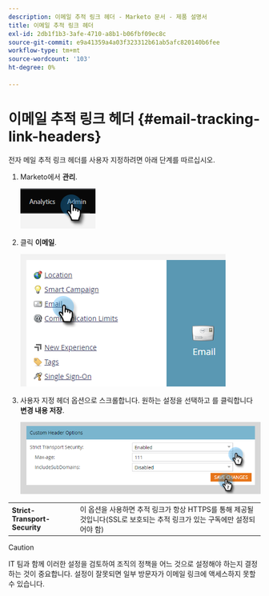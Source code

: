 ```yaml
---
description: 이메일 추적 링크 헤더 - Marketo 문서 - 제품 설명서
title: 이메일 추적 링크 헤더
exl-id: 2db1f1b3-3afe-4710-a8b1-b06fbf09ec8c
source-git-commit: e9a41359a4a03f323312b61ab5afc820140b6fee
workflow-type: tm+mt
source-wordcount: '103'
ht-degree: 0%

---
```


# 이메일 추적 링크 헤더 {#email-tracking-link-headers}

전자 메일 추적 링크 헤더를 사용자 지정하려면 아래 단계를 따르십시오.

1. Marketo에서 **관리**.

   ![](assets/email-tracking-link-headers-1.png)

1. 클릭 **이메일**.

   ![](assets/email-tracking-link-headers-2.png)

1. 사용자 지정 헤더 옵션으로 스크롤합니다. 원하는 설정을 선택하고 를 클릭합니다 **변경 내용 저장**.

   ![](assets/email-tracking-link-headers-3.png)

<table>
 <tr>
  <td><strong>Strict-Transport-Security</strong></td>
  <td>이 옵션을 사용하면 추적 링크가 항상 HTTPS를 통해 제공될 것입니다(SSL로 보호되는 추적 링크가 있는 구독에만 설정되어야 함)</td>
 </tr>
</table>

>[!CAUTION]
>
>IT 팀과 함께 이러한 설정을 검토하여 조직의 정책을 어느 것으로 설정해야 하는지 결정하는 것이 중요합니다. 설정이 잘못되면 일부 방문자가 이메일 링크에 액세스하지 못할 수 있습니다.
